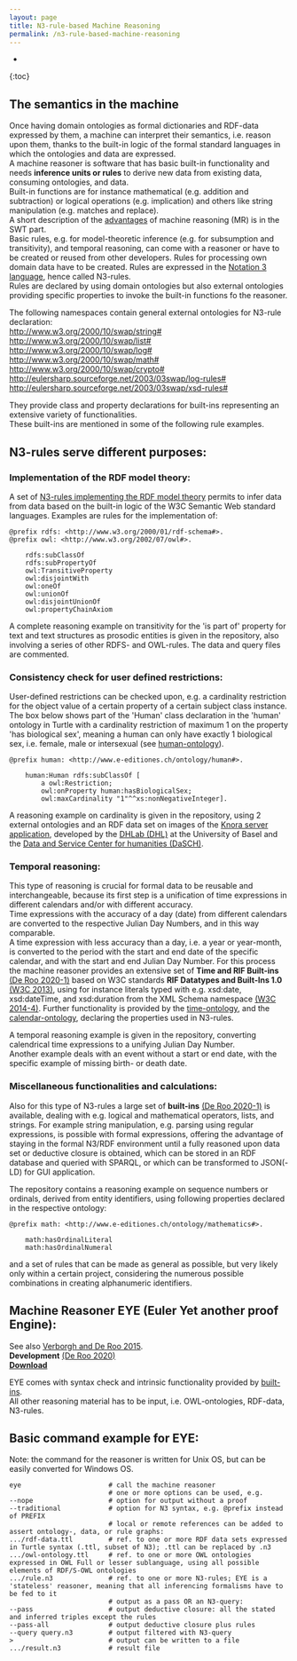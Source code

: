 ```yaml
---
layout: page
title: N3-rule-based Machine Reasoning
permalink: /n3-rule-based-machine-reasoning
---
```

* 
{:toc}

## The semantics in the machine
Once having domain ontologies as formal dictionaries and RDF-data expressed by them, a machine can interpret their semantics, i.e. reason upon them, thanks to the built-in logic of the formal standard languages in which the ontologies and data are expressed.  
A machine reasoner is software that has basic built-in functionality and needs **inference units or rules** to derive new data from existing data, consuming ontologies, and data.  
Built-in functions are for instance mathematical (e.g. addition and subtraction) or logical operations (e.g. implication) and others like string manipulation (e.g. matches and replace).  
A short description of the [advantages](/semantic-web-technology-advantages#machine-reasoning) of machine reasoning (MR) is in the SWT part.  
Basic rules, e.g. for model-theoretic inference (e.g. for subsumption and transitivity), and temporal reasoning, can come with a reasoner or have to be created or reused from other developers. Rules for processing own domain data have to be created.
Rules are expressed in the [Notation 3 language](/semantic-web-technology-introduction#notation-3-language), hence called N3-rules.  
Rules are declared by using domain ontologies but also external ontologies providing specific properties to invoke the built-in functions fo the reasoner.  

The following namespaces contain general external ontologies for N3-rule declaration:  
	<http://www.w3.org/2000/10/swap/string#>  
	<http://www.w3.org/2000/10/swap/list#>  
	<http://www.w3.org/2000/10/swap/log#>  
	<http://www.w3.org/2000/10/swap/math#>  
	<http://www.w3.org/2000/10/swap/crypto#>  
	<http://eulersharp.sourceforge.net/2003/03swap/log-rules#>  
	<http://eulersharp.sourceforge.net/2003/03swap/xsd-rules#>  


They provide class and property declarations for built-ins representing an extensive variety of functionalities.  
These built-ins are mentioned in some of the following rule examples.

## N3-rules serve different purposes:
### Implementation of the RDF model theory:
A set of [N3-rules implementing the RDF model theory](https://github.com/josd/eye/tree/master/reasoning/rpo) permits to infer data from data based on the built-in logic of the W3C Semantic Web standard languages.
Examples are rules for the implementation of:

```
@prefix rdfs: <http://www.w3.org/2000/01/rdf-schema#>.
@prefix owl: <http://www.w3.org/2002/07/owl#>.

	rdfs:subClassOf
	rdfs:subPropertyOf
	owl:TransitiveProperty
	owl:disjointWith
	owl:oneOf
	owl:unionOf
	owl:disjointUnionOf
	owl:propertyChainAxiom
```

A complete reasoning example on transitivity for the 'is part of' property for text and text structures as prosodic entities is given in the repository, also involving a series of other RDFS- and OWL-rules. The data and query files are commented.

### Consistency check for user defined restrictions:
User-defined restrictions can be checked upon, e.g. a cardinality restriction for the object value of a certain property of a certain subject class instance. The box below shows part of the 'Human' class declaration in the 'human' ontology in Turtle with a cardinality restriction of maximum 1 on the property 'has biological sex', meaning a human can only have exactly 1 biological sex, i.e. female, male or intersexual (see [human-ontology](https://github.com/nie-ine/Ontologies/blob/master/Nie-ontologies/Generic-ontologies/human.ttl)).

```
@prefix human: <http://www.e-editiones.ch/ontology/human#>.

	human:Human rdfs:subClassOf [
		a owl:Restriction;
		owl:onProperty human:hasBiologicalSex;
		owl:maxCardinality "1"^^xs:nonNegativeInteger].
```

A reasoning example on cardinality is given in the repository, using 2 external ontologies and an RDF data set on images of the [Knora server application](https://www.knora.org/), developed by the [DHLab (DHL)](https://dhlab.philhist.unibas.ch/en/home/) at the University of Basel and the [Data and Service Center for humanities (DaSCH)](https://dasch.swiss/).

### Temporal reasoning:
This type of reasoning is crucial for formal data to be reusable and interchangeable, because its first step is a unification of time expressions in different calendars and/or with different accuracy.  
Time expressions with the accuracy of a day (date) from different calendars are converted to the respective Julian Day Numbers, and in this way comparable.  
A time expression with less accuracy than a day, i.e. a year or year-month, is converted to the period with the start and end date of the specific calendar, and with the start and end Julian Day Number.
For this process the machine reasoner provides an extensive set of **Time and RIF Built-ins** [(De Roo 2020-1)](https://raw.githubusercontent.com/josd/eye/master/eye-builtins.n3) based on W3C standards **RIF Datatypes and Built-Ins 1.0** [(W3C 2013)](https://www.w3.org/TR/rif-dtb/), using for instance literals typed with e.g. xsd:date, xsd:dateTime, and xsd:duration from the XML Schema namespace [(W3C 2014-4)](http://www.w3.org/2001/XMLSchema#).
Further functionality is provided by the [time-ontology](ontology/time), and the [calendar-ontology](ontology/calendar), declaring the properties used in N3-rules.

A temporal reasoning example is given in the repository, converting calendrical time expressions to a unifying Julian Day Number.  
Another example deals with an event without a start or end date, with the specific example of missing birth- or death date.

### Miscellaneous functionalities and calculations:
Also for this type of N3-rules a large set of **built-ins** [(De Roo 2020-1)](https://raw.githubusercontent.com/josd/eye/master/eye-builtins.n3) is available, dealing with e.g. logical and mathematical operators, lists, and strings.
For example string manipulation, e.g. parsing using regular expressions, is possible with formal expressions, offering the advantage of staying in the formal N3/RDF environment until a fully reasoned upon data set or deductive closure is obtained, which can be stored in an RDF database and queried with SPARQL, or which can be transformed to JSON(-LD) for GUI application.  

The repository contains a reasoning example on sequence numbers or ordinals, derived from entity identifiers, using following properties declared in the respective ontology:

```
@prefix math: <http://www.e-editiones.ch/ontology/mathematics#>.

	math:hasOrdinalLiteral  
	math:hasOrdinalNumeral  
```

and a set of rules that can be made as general as possible, but very likely only within a certain project, considering the numerous possible combinations in creating alphanumeric identifiers.

## Machine Reasoner EYE (Euler Yet another proof Engine):
See also [Verborgh and De Roo 2015](https://josd.github.io/Papers/EYE.pdf).  
**Development** [(De Roo 2020)](https://github.com/josd/eye)  
[**Download**](https://sourceforge.net/projects/eulersharp/files/eulersharp/)  
<!---http://eulersharp.sourceforge.net/2003/03swap/eye-owl2.html--->
EYE comes with syntax check and intrinsic functionality provided by [built-ins](https://raw.githubusercontent.com/josd/eye/master/eye-builtins.n3).  
All other reasoning material has to be input, i.e. OWL-ontologies, RDF-data, N3-rules.  

## Basic command example for EYE:

Note: the command for the reasoner is written for Unix OS, but can be easily converted for Windows OS.

```
eye                      # call the machine reasoner  
                         # one or more options can be used, e.g.  
--nope                   # option for output without a proof
--traditional            # option for N3 syntax, e.g. @prefix instead of PREFIX  
                         # local or remote references can be added to assert ontology-, data, or rule graphs:  
.../rdf-data.ttl         # ref. to one or more RDF data sets expressed in Turtle syntax (.ttl, subset of N3); .ttl can be replaced by .n3  
.../owl-ontology.ttl     # ref. to one or more OWL ontologies expressed in OWL Full or lesser sublanguage, using all possible elements of RDF/S-OWL ontologies  
.../rule.n3              # ref. to one or more N3-rules; EYE is a 'stateless' reasoner, meaning that all inferencing formalisms have to be fed to it  
                         # output as a pass OR an N3-query:  
--pass                   # output deductive closure: all the stated and inferred triples except the rules 
--pass-all               # output deductive closure plus rules  
--query query.n3         # output filtered with N3-query  
>                        # output can be written to a file
.../result.n3            # result file
```
